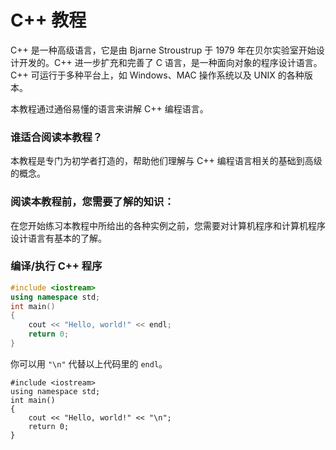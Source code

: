 # C++ 教程

C++ 是一种高级语言，它是由 Bjarne Stroustrup 于 1979 年在贝尔实验室开始设计开发的。C++ 进一步扩充和完善了 C 语言，是一种面向对象的程序设计语言。C++ 可运行于多种平台上，如 Windows、MAC 操作系统以及 UNIX 的各种版本。

本教程通过通俗易懂的语言来讲解 C++ 编程语言。


### 谁适合阅读本教程？
本教程是专门为初学者打造的，帮助他们理解与 C++ 编程语言相关的基础到高级的概念。

### 阅读本教程前，您需要了解的知识：
在您开始练习本教程中所给出的各种实例之前，您需要对计算机程序和计算机程序设计语言有基本的了解。

### 编译/执行 C++ 程序
```C++
#include <iostream>
using namespace std;
int main()
{
    cout << "Hello, world!" << endl;
    return 0;
}
```
你可以用 `"\n"` 代替以上代码里的 `endl`。

```
#include <iostream>
using namespace std;
int main()
{
    cout << "Hello, world!" << "\n";
    return 0;
}
```